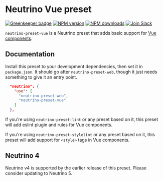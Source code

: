 # Neutrino Vue preset

[![Greenkeeper badge](https://badges.greenkeeper.io/barraponto/neutrino-preset-vue.svg)](https://greenkeeper.io/)
[![NPM version][npm-image]][npm-url] [![NPM downloads][npm-downloads]][npm-url]
[![Join Slack][slack-image]][slack-url]

`neutrino-preset-vue` is a Neutrino preset that adds basic support for
[Vue components][vuejs].

## Documentation

Install this preset to your development dependencies, then set it in
`package.json`. It should go after `neutrino-preset-web`, though it just needs
something to give it an entry point.

```json
  "neutrino": {
    "use": [
      "neutrino-preset-web",
      "neutrino-preset-vue"
    ]
  },
```

If you're using `neutrino-preset-lint` or any preset based on it,
this preset will add eslint plugin and rules for Vue components.

If you're using `neutrino-preset-stylelint` or any preset based on it,
this preset will add support for `<style>` tags in Vue components.

## Neutrino 4

Neutrino v4 is supported by the earlier release of this preset.
Please consider updating to Neutrino 5.

[vuejs]: https://vuejs.org/v2/guide/components.html
[npm-image]: https://img.shields.io/npm/v/neutrino-preset-vue.svg
[npm-downloads]: https://img.shields.io/npm/dt/neutrino-preset-vue.svg
[npm-url]: https://npmjs.org/package/neutrino-preset-vue
[slack-image]: https://neutrino-slack.herokuapp.com/badge.svg
[slack-url]: https://neutrino-slack.herokuapp.com/
